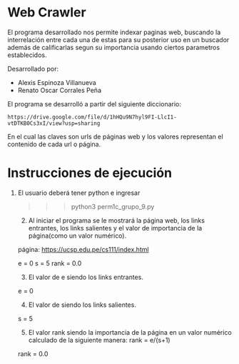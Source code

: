 # Web Crawler
El programa desarrollado nos permite indexar paginas web, buscando la interrelación entre cada una de estas para su posterior uso en un buscador además de calificarlas segun su importancia usando ciertos parametros establecidos.

Desarrollado por:
- Alexis Espinoza Villanueva
- Renato Oscar Corrales Peña

El programa se desarrolló a partir del siguiente diccionario:

    https://drive.google.com/file/d/1hHQu9N7hyl9FI-LlcI1-vtDTKB0Cs3xI/view?usp=sharing
    
En el cual las claves son urls de páginas web y los valores representan el contenido de cada url o página.

# Instrucciones de ejecución
1. El usuario deberá tener python e ingresar

    >>> python3 perm1c_grupo_9.py
    
   2. Al iniciar el programa se le mostrará la página web, los links entrantes, los links salientes y el valor de importancia de la página(como un valor numérico).
    
    página: https://ucsp.edu.pe/cs111/index.html
    
    e   = 0
    s   = 5
    rank = 0.0
    
   3. El valor de e siendo los links entrantes.
   
     e   = 0
    
   4. El valor de siendo los links salientes.
  
     s  = 5
        
   5. El valor rank siendo la importancia de la página en un valor numérico calculado de la siguiente manera: rank = e/(s+1) 
   
     rank = 0.0
       
